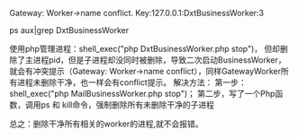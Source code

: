 
Gateway: Worker->name conflict. Key:127.0.0.1:DxtBusinessWorker:3

ps aux|grep DxtBusinessWorker


使用php管理进程：shell_exec("php DxtBusinessWorker.php stop")，
但却删除了主进程pid，但是子进程却没同时被删除，导致二次启动BusinessWorker，就会有冲突提示（Gateway: Worker->name conflict），同样GatewayWorker所有进程未删除干净，也一样会有conflict提示。
解决方法：
第一步：shell_exec("php MailBusinessWorker.php stop")；
第二步，写了一个Php函数，调用ps 和 kill命令，强制删除所有未删除干净的子进程

总之：删除干净所有相关的worker的进程,就不会报错。



